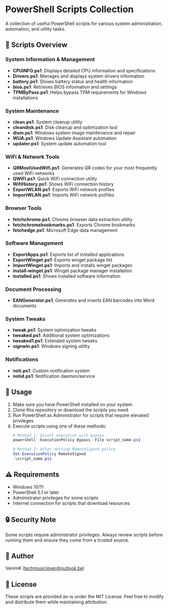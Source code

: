 # PowerShell Scripts Collection

A collection of useful PowerShell scripts for various system administration, automation, and utility tasks.

## 🚀 Scripts Overview

### System Information & Management
- **CPUINFO.ps1**: Displays detailed CPU information and specifications
- **Drivers.ps1**: Manages and displays system drivers information
- **battery.ps1**: Shows battery status and health information
- **bios.ps1**: Retrieves BIOS information and settings
- **TPMByPass.ps1**: Helps bypass TPM requirements for Windows installations

### System Maintenance
- **clean.ps1**: System cleanup utility
- **cleandisk.ps1**: Disk cleanup and optimization tool
- **dism.ps1**: Windows system image maintenance and repair
- **WUA.ps1**: Windows Update Assistant automation
- **updater.ps1**: System update automation tool

### WiFi & Network Tools
- **QRMostUsedWifi.ps1**: Generates QR codes for your most frequently used WiFi networks
- **QWIFI.ps1**: Quick WiFi connection utility
- **WifiHistory.ps1**: Shows WiFi connection history
- **ExportWLAN.ps1**: Exports WiFi network profiles
- **ImportWLAN.ps1**: Imports WiFi network profiles

### Browser Tools
- **fetchchrome.ps1**: Chrome browser data extraction utility
- **fetchchromebookmarks.ps1**: Exports Chrome bookmarks
- **fetchedge.ps1**: Microsoft Edge data management

### Software Management
- **ExportApps.ps1**: Exports list of installed applications
- **ExportWinget.ps1**: Exports winget package list
- **ImportWinget.ps1**: Imports and installs winget packages
- **install-winget.ps1**: Winget package manager installation
- **installed.ps1**: Shows installed software information

### Document Processing
- **EANGenerator.ps1**: Generates and inserts EAN barcodes into Word documents

### System Tweaks
- **tweak.ps1**: System optimization tweaks
- **tweaked.ps1**: Additional system optimizations
- **tweaked1.ps1**: Extended system tweaks
- **signwin.ps1**: Windows signing utility

### Notifications
- **noti.ps1**: Custom notification system
- **notid.ps1**: Notification daemon/service

## 🔧 Usage

1. Make sure you have PowerShell installed on your system
2. Clone this repository or download the scripts you need
3. Run PowerShell as Administrator for scripts that require elevated privileges
4. Execute scripts using one of these methods:
   ```powershell
   # Method 1: Direct execution with bypass
   powershell -ExecutionPolicy Bypass -File script_name.ps1

   # Method 2: After setting RemoteSigned policy
   Set-ExecutionPolicy RemoteSigned
   .\script_name.ps1
   ```

## ⚠️ Requirements

- Windows 10/11
- PowerShell 5.1 or later
- Administrator privileges for some scripts
- Internet connection for scripts that download resources

## 🔒 Security Note

Some scripts require administrator privileges. Always review scripts before running them and ensure they come from a trusted source.

## 👤 Author

VenimK (techmusiclover@outlook.be)

## 📝 License

These scripts are provided as-is under the MIT License. Feel free to modify and distribute them while maintaining attribution.
